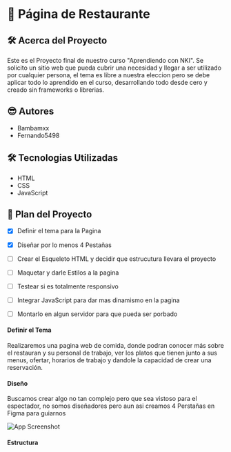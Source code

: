 
# 🍗 Página de Restaurante


## 🛠 Acerca del Proyecto
Este es el Proyecto final de nuestro curso "Aprendiendo con NKI". Se solicito un sitio web que pueda cubrir una necesidad y llegar a ser utilizado por cualquier persona, el tema es libre a nuestra eleccion pero se debe aplicar todo lo aprendido en el curso, desarrollando todo desde cero y creado sin frameworks o librerias.


## 😎 Autores

- Bambamxx
- Fernando5498


## 🛠 Tecnologias Utilizadas
- HTML   
- CSS
- JavaScript


## 🗻 Plan del Proyecto

- [x]  Definir el tema para la Pagina
- [X]  Diseñar por lo menos 4 Pestañas
- [ ]  Crear el Esqueleto HTML y decidir que estrucutura llevara el proyecto
- [ ]  Maquetar y darle Estilos a la pagina
- [ ]  Testear si es totalmente responsivo
- [ ]  Integrar JavaScript para dar mas dinamismo en la pagina
- [ ]  Montarlo en algun servidor para que pueda ser porbado



#### Definir el Tema

Realizaremos una pagina web de comida, donde podran conocer más sobre el restauran y su personal de trabajo, ver los platos que tienen junto a sus menus, ofertar, horarios de trabajo y dandole la capacidad de crear una reservación.

#### Diseño

Buscamos crear algo no tan complejo pero que sea vistoso para el espectador, no somos diseñadores pero aun asi creamos 4 Perstañas en Figma para guiarnos 

![App Screenshot](https://github.com/bambamxx/pagina_restaurante/blob/main/img/Desktop%20-%201.png)

#### Estructura
